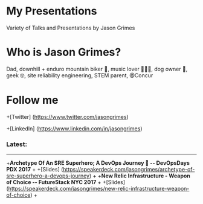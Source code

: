# My Presentations
Variety of Talks and Presentations by Jason Grimes

# Who is Jason Grimes?
Dad, downhill + enduro mountain biker 🚵, music lover 👨‍🎤🤘, dog owner 🐶, geek 🤓, site reliability engineering, STEM parent, @Concur

# Follow me
+[Twitter] (https://www.twitter.com/jasongrimes)

+[LinkedIn] (https://www.linkedin.com/in/jasongrimes)


### Latest:
-----------------------------
  
+**Archetype Of An SRE Superhero; A DevOps Journey 🐼 -- DevOpsDays PDX 2017**
+
+[Slides] (https://speakerdeck.com/jasongrimes/archetype-of-sre-superhero-a-devops-journey)
+
+**New Relic Infrastructure - Weapon of Choice -- FutureStack NYC 2017**
+
+[Slides] (https://speakerdeck.com/jasongrimes/new-relic-infrastructure-weapon-of-choice)
+

